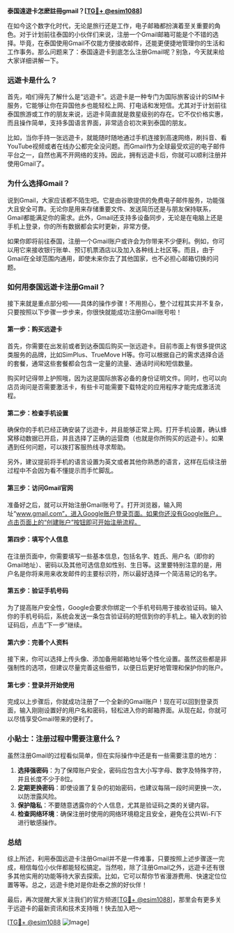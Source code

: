 **泰国遠遊卡怎麽註冊gmail？[[TG💪+ @esim1088](https://t.me/s/esim1088)]**

在如今这个数字化时代，无论是旅行还是工作，电子邮箱都扮演着至关重要的角色。对于计划前往泰国的小伙伴们来说，注册一个Gmail邮箱可能是个不错的选择。毕竟，在泰国使用Gmail不仅能方便接收邮件，还能更便捷地管理你的生活和工作事务。那么问题来了：泰国遠遊卡到底怎么注册Gmail呢？别急，今天就来给大家详细讲解一下。

### **远遊卡是什么？**
首先，咱们得先了解什么是“远遊卡”。远遊卡是一种专门为国际旅客设计的SIM卡服务，它能够让你在异国他乡也能轻松上网、打电话和发短信。尤其对于计划前往泰国旅游或工作的朋友来说，远遊卡简直就是救星级别的存在。它不仅价格实惠，而且操作简单，支持多国语言界面，非常适合初次来到泰国的朋友。

比如，当你手持一张远遊卡，就能随时随地通过手机连接到高速网络，刷抖音、看YouTube视频或者在线办公都完全没问题。而Gmail作为全球最受欢迎的电子邮件平台之一，自然也离不开网络的支持。因此，拥有远遊卡后，你就可以顺利注册并使用Gmail了。

### **为什么选择Gmail？**
说到Gmail，大家应该都不陌生吧。它是由谷歌提供的免费电子邮件服务，功能强大且安全可靠。无论你是用来存储重要文件、发送简历还是与朋友保持联系，Gmail都能满足你的需求。此外，Gmail还支持多设备同步，无论是在电脑上还是手机上登录，你的所有数据都会实时更新，非常方便。

如果你即将前往泰国，注册一个Gmail账户或许会为你带来不少便利。例如，你可以用它来接收银行账单、预订机票酒店以及加入各种线上社区等。而且，由于Gmail在全球范围内通用，即使未来你去了其他国家，也不必担心邮箱切换的问题。

### **如何用泰国远遊卡注册Gmail？**
接下来就是重点部分啦——具体的操作步骤！不用担心，整个过程其实并不复杂，只要按照以下步骤一步步来，你很快就能成功注册Gmail账号啦！

#### **第一步：购买远遊卡**
首先，你需要在出发前或者到达泰国后购买一张远遊卡。目前市面上有很多提供这类服务的品牌，比如SimPlus、TrueMove H等。你可以根据自己的需求选择合适的套餐，通常这些套餐都会包含一定量的流量、通话时间和短信数量。

购买时记得带上护照哦，因为这是国际旅客必备的身份证明文件。同时，也可以向店员询问是否需要激活卡，有些卡可能需要下载特定的应用程序才能完成激活流程。

#### **第二步：检查手机设置**
确保你的手机已经正确安装了远遊卡，并且能够正常上网。打开手机设置，确认蜂窝移动数据已开启，并且选择了正确的运营商（也就是你所购买的远遊卡）。如果遇到任何问题，可以拨打客服热线寻求帮助。

另外，建议提前将手机的语言设置为英文或者其他你熟悉的语言，这样在后续注册过程中不会因为看不懂提示而手忙脚乱。

#### **第三步：访问Gmail官网**
准备好之后，就可以开始注册Gmail账号了。打开浏览器，输入网址“www.gmail.com”，进入Google账户登录页面。如果你还没有Google账户，点击页面上的“创建账户”按钮即可开始注册流程。

#### **第四步：填写个人信息**
在注册页面中，你需要填写一些基本信息，包括名字、姓氏、用户名（即你的Gmail地址）、密码以及其他可选信息如性别、生日等。这里要特别注意的是，用户名是你将来用来收发邮件的主要标识符，所以最好选择一个简洁易记的名字。

#### **第五步：验证手机号码**
为了提高账户安全性，Google会要求你绑定一个手机号码用于接收验证码。输入你的手机号码后，系统会发送一条包含验证码的短信到你的手机上。输入收到的验证码后，点击“下一步”继续。

#### **第六步：完善个人资料**
接下来，你可以选择上传头像、添加备用邮箱地址等个性化设置。虽然这些都是非强制性的选项，但建议尽量完善这些细节，以便日后更好地管理和保护你的账户。

#### **第七步：登录并开始使用**
完成以上步骤后，你就成功注册了一个全新的Gmail账户！现在可以回到登录页面，输入刚刚设置好的用户名和密码，轻松进入你的邮箱界面。从现在起，你就可以尽情享受Gmail带来的便利了。

### **小贴士：注册过程中需要注意什么？**
虽然注册Gmail的过程看似简单，但在实际操作中还是有一些需要注意的地方：

1. **选择强密码**：为了保障账户安全，密码应包含大小写字母、数字及特殊字符，并且长度不少于8位。
2. **定期更换密码**：即使设置了复杂的初始密码，也建议每隔一段时间更换一次，以防泄露风险。
3. **保护隐私**：不要随意透露你的个人信息，尤其是验证码之类的关键内容。
4. **检查网络环境**：确保注册时使用的网络环境稳定且安全，避免在公共Wi-Fi下进行敏感操作。

### **总结**
综上所述，利用泰国远遊卡注册Gmail并不是一件难事，只要按照上述步骤逐一完成，相信每位小伙伴都能轻松搞定。当然啦，除了注册Gmail之外，远遊卡还有很多其他实用的功能等待大家去探索。比如，它可以帮你节省漫游费用、快速定位位置等等。总之，远遊卡绝对是你赴泰之旅的好伙伴！

最后，再次提醒大家关注我们的官方频道[[TG💪+ @esim1088](https://t.me/s/esim1088)]，那里会有更多关于远遊卡的最新资讯和技术支持哦！快去加入吧～

[[TG💪+ @esim1088](https://t.me/s/esim1088) ![Image](https://i.postimg.cc/4NQfJmqS/Snipaste-2025-05-13-00-14-12.png)]